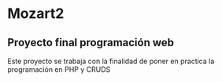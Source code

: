 # Mozart2
## Proyecto final programación web

Este proyecto se trabaja con la finalidad de poner en practica la programación en PHP y CRUDS
